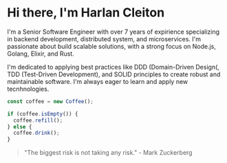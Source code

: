 # Hi there, I'm Harlan Cleiton

I'm a Senior Software Engineer with over 7 years of expirience specializing in backend development, distributed system, and microservices. I'm passionate about build scalable solutions, with a strong focus on Node.js, Golang, Elixir, and Rust.

I'm dedicated to applying best practices like DDD (Domain-Driven Design(, TDD (Test-Driven Development), and SOLID principles to create robust and maintainable software. I'm always eager to learn and apply new tecnhnologies.

```ts
const coffee = new Coffee();

if (coffee.isEmpty()) {
  coffee.refill();
} else {
  coffee.drink();
}
```

> "The biggest risk is not taking any risk." - Mark Zuckerberg
